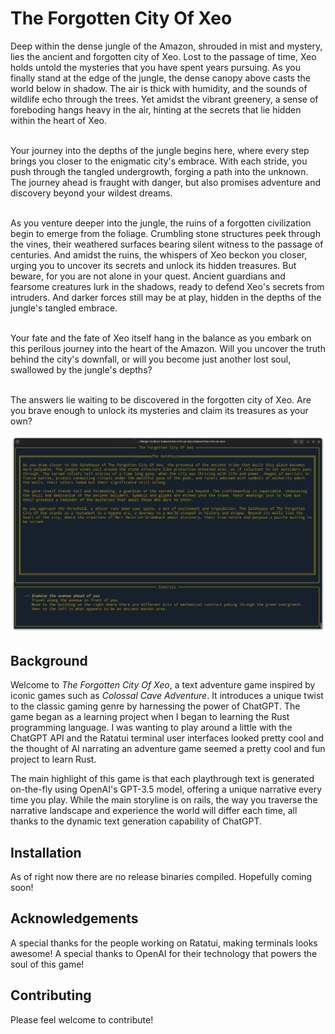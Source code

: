 # The Forgotten City Of Xeo

Deep within the dense jungle of the Amazon, shrouded in mist and mystery, lies the ancient and forgotten city of Xeo. Lost to the passage of time, Xeo holds untold the mysteries that you have spent years pursuing. As you finally stand at the edge of the jungle, the dense canopy above casts the world below in shadow. The air is thick with humidity, and the sounds of wildlife echo through the trees. Yet amidst the vibrant greenery, a sense of foreboding hangs heavy in the air, hinting at the secrets that lie hidden within the heart of Xeo.<br>

<br>Your journey into the depths of the jungle begins here, where every step brings you closer to the enigmatic city's embrace. With each stride, you push through the tangled undergrowth, forging a path into the unknown. The journey ahead is fraught with danger, but also promises adventure and discovery beyond your wildest dreams.<br>

<br>As you venture deeper into the jungle, the ruins of a forgotten civilization begin to emerge from the foliage. Crumbling stone structures peek through the vines, their weathered surfaces bearing silent witness to the passage of centuries. And amidst the ruins, the whispers of Xeo beckon you closer, urging you to uncover its secrets and unlock its hidden treasures. But beware, for you are not alone in your quest. Ancient guardians and fearsome creatures lurk in the shadows, ready to defend Xeo's secrets from intruders. And darker forces still may be at play, hidden in the depths of the jungle's tangled embrace.<br>

<br>Your fate and the fate of Xeo itself hang in the balance as you embark on this perilous journey into the heart of the Amazon. Will you uncover the truth behind the city's downfall, or will you become just another lost soul, swallowed by the jungle's depths?<br>

<br>The answers lie waiting to be discovered in the forgotten city of Xeo. Are you brave enough to unlock its mysteries and claim its treasures as your own?

![Screenshot](./Project_Metadata/screenshot.png)

## Background

Welcome to *The Forgotten City Of Xeo*, a text adventure game inspired by iconic games such as *Colossal Cave Adventure*. It introduces a unique twist to the classic gaming genre by harnessing the power of ChatGPT. The game began as a learning project when I began to learning the Rust programming language. I was wanting to play around a little with the ChatGPT API and the Ratatui terminal user interfaces looked pretty cool and the thought of AI narrating an adventure game seemed a pretty cool and fun project to learn Rust.

The main highlight of this game is that each playthrough text is generated on-the-fly using OpenAI's GPT-3.5 model, offering a unique narrative every time you play. While the main storyline is on rails, the way you traverse the narrative landscape and experience the world will differ each time, all thanks to the dynamic text generation capability of ChatGPT.


## Installation

As of right now there are no release binaries compiled.  Hopefully coming soon!

## Acknowledgements

A special thanks for the people working on Ratatui, making terminals looks awesome!
A special thanks to OpenAI for their technology that powers the soul of this game!

## Contributing 

Please feel welcome to contribute!